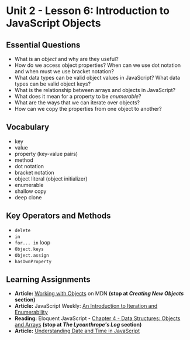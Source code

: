 # Unit 2 - Lesson 6: Introduction to JavaScript Objects

## Essential Questions
* What is an _object_ and why are they useful?
* How do we access object properties? When can we use dot notation and when must we use bracket notation?
* What data types can be valid object values in JavaScript? What data types can be valid object keys?
* What is the relationship between arrays and objects in JavaScript?
* What does it mean for a property to be _enumerable_?
* What are the ways that we can iterate over objects?
* How can we copy the properties from one object to another?

## Vocabulary
* key
* value
* property (key-value pairs)
* method
* dot notation
* bracket notation
* object literal (object initializer)
* enumerable
* shallow copy
* deep clone

## Key Operators and Methods
* `delete`
* `in`
* `for... in` loop
* `Object.keys`
* `Object.assign`
* `hasOwnProperty`
 
## Learning Assignments
* **Article:** [Working with Objects](https://developer.mozilla.org/en-US/docs/Web/JavaScript/Guide/Working_with_Objects) on MDN **(stop at _Creating New Objects_ section)**
* **Article:** JavaScript Weekly: [An Introduction to Iteration and Enumerability](https://medium.com/launch-school/javascript-weekly-an-introduction-to-iteration-and-enumerability-70bb1054064a)
* **Reading:** Eloquent JavaScript - [Chapter 4 - Data Structures: Objects and Arrays](https://eloquentjavascript.net/04_data.html) **(stop at _The Lycanthrope's Log_ section)**
* **Article:** [Understanding Date and Time in JavaScript](https://www.digitalocean.com/community/tutorials/understanding-date-and-time-in-javascript)
